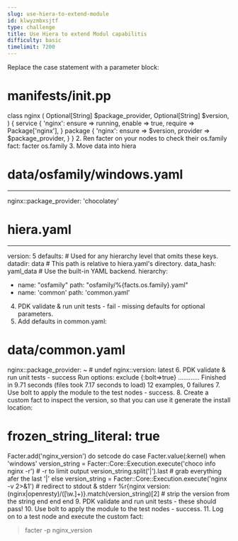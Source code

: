 ```yaml
---
slug: use-hiera-to-extend-module
id: klwyzmbxsjtf
type: challenge
title: Use Hiera to extend Modul capabilitis
difficulty: basic
timelimit: 7200
---
```

Replace the case statement with a parameter block:
# manifests/init.pp
class nginx (
  Optional[String] $package_provider,
  Optional[String] $version,
) {
  service { 'nginx':
    ensure  => running,
    enable  => true,
    require => Package['nginx'],
  }
  package { 'nginx':
    ensure   => $version,
    provider => $package_provider,
  }
}
2. Ren facter on your nodes to check their os.family fact:
facter os.family
3. Move data into hiera
# data/osfamily/windows.yaml
---
nginx::package_provider: 'chocolatey'
# hiera.yaml
---
version: 5
defaults:  # Used for any hierarchy level that omits these keys.
  datadir: data         # This path is relative to hiera.yaml's directory.
  data_hash: yaml_data  # Use the built-in YAML backend.
hierarchy:
  - name: "osfamily"
    path: "osfamily/%{facts.os.family}.yaml"
  - name: 'common'
    path: 'common.yaml'
4. PDK validate & run unit tests - fail - missing defaults for optional parameters.
5. Add defaults in common.yaml:
# data/common.yaml
nginx::package_provider: ~   # undef
nginx::version: latest
6. PDK validate & run unit tests - success
Run options: exclude {:bolt=>true}
............
Finished in 9.71 seconds (files took 7.17 seconds to load)
12 examples, 0 failures
7. Use bolt to apply the module to the test nodes - success.
8. Create a custom fact to inspect the version, so that you can use it generate the install location:
# frozen_string_literal: true
Facter.add('nginx_version') do
  setcode do
    case Facter.value(:kernel)
    when 'windows'
      version_string = Facter::Core::Execution.execute('choco info nginx -r')
        # -r to limit output
      version_string.split('|').last
        # grab everything afer the last '|'
    else
      version_string = Facter::Core::Execution.execute('nginx -v 2>&1')
        # redirect to stdout & stderr
      %r{nginx version: (nginx|openresty)\/([\w\.]+)}.match(version_string)[2]
        # strip the version from the string
    end
  end
end
9. PDK validate and run unit tests - these should pass!
10. Use bolt to apply the module to the test nodes - success.
11. Log on to a test node and execute the custom fact:
> facter -p nginx_version